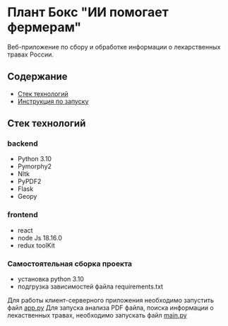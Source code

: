 # Плант Бокс "ИИ помогает фермерам"

Веб-приложение по сбору и обработке информации о лекарственных травах России.
## Содержание

- [Стек технологий](#стек-технологий)
- [Инструкция по запуску](#самостоятельная-сборка-проекта)

## Стек технологий
### backend
- Python 3.10
- Pymorphy2
- Nltk
- PyPDF2
- Flask
- Geopy
### frontend
- react
- node Js 18.16.0
- redux toolKit
### Самостоятельная сборка проекта
- установка python 3.10
- подгрузка зависимостей файла requirements.txt

Для работы клиент-серверного приложения необходимо запустить файл [app.py](https://github.com/MrRobinGoood/PlantBoxHack/blob/master/app.py)
Для запуска анализа PDF файла, поиска информации о лекаственных травах, необходимо запускать файл [main.py](https://github.com/MrRobinGoood/PlantBoxHack/blob/master/main.py)


